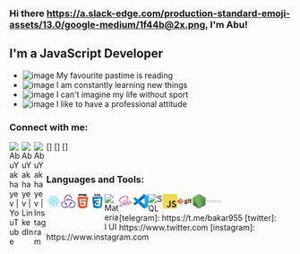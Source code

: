 ### Hi there https://a.slack-edge.com/production-standard-emoji-assets/13.0/google-medium/1f44b@2x.png, I'm Abu!
## I'm a JavaScript Developer
 - ![image](https://user-images.githubusercontent.com/95166162/157299989-c9b43028-4fcc-447c-99b4-c9a1407acfcb.png)  My favourite pastime is reading
 - ![image](https://user-images.githubusercontent.com/95166162/157299713-a249894a-4dba-4440-bbe2-785614608517.png)  I am constantly learning new things
 - ![image](https://user-images.githubusercontent.com/95166162/157300052-69813d1e-adff-4453-827a-2fab5296d226.png)  I can't imagine my life without sport
 - ![image](https://user-images.githubusercontent.com/95166162/157300114-55d66e7d-1467-4b06-ae10-57154fc866e1.png)  I like to have a professional attitude
### Connect with me:
[<img align="left" alt="AbuYakhayev | YouTube" width="22px" src="https://cdn.jsdelivr.net/npm/simple-icons@v3/icons/telegram.svg" />]
[<img align="left" alt="AbuYakhayev | LinkedIn" width="22px" src="https://cdn.jsdelivr.net/npm/simple-icons@v3/icons/twitter.svg" />]
[<img align="left" alt="AbuYakhayev | Instagram" width="22px" src="https://cdn.jsdelivr.net/npm/simple-icons@v3/icons/instagram.svg" />]
<br />
<br />
### Languages and Tools:
<img align="left" alt="React" width="26px" src="https://raw.githubusercontent.com/github/explore/80688e429a7d4ef2fca1e82350fe8e3517d3494d/topics/react/react.png" />
<img align="left" alt="Redux" width="26px" src="https://raw.githubusercontent.com/github/explore/80688e429a7d4ef2fca1e82350fe8e3517d3494d/topics/redux/redux.png" />
<img align="left" alt="HTML5" width="26px" src="https://raw.githubusercontent.com/github/explore/80688e429a7d4ef2fca1e82350fe8e3517d3494d/topics/html/html.png" />
<img align="left" alt="CSS3" width="26px" src="https://raw.githubusercontent.com/github/explore/80688e429a7d4ef2fca1e82350fe8e3517d3494d/topics/css/css.png" />
<img align="left" alt="Material UI" width="26px" src="https://camo.githubusercontent.com/43f56294f7a5a6bc79b1a417447b6d152b32036d091682d16dbb863f23844f31/68747470733a2f2f617661746172732e6d64732e79616e6465782e6e65742f693f69643d36373733303739346539353539626333383732666465633037633461666437342d353631363039332d696d616765732d7468756d6273266e3d3133266578703d31" />
<img align="left" alt="Sass" width="26px" src="https://raw.githubusercontent.com/github/explore/80688e429a7d4ef2fca1e82350fe8e3517d3494d/topics/sass/sass.png" />
<img align="left" alt="Visual Studio Code" width="26px" src="https://raw.githubusercontent.com/github/explore/80688e429a7d4ef2fca1e82350fe8e3517d3494d/topics/visual-studio-code/visual-studio-code.png" />
<img align="left" alt="SQL" width="26px" src="https://camo.githubusercontent.com/bff818edfc210d8d7a668efee818c4c5a32019c91551114d829f41f6d5857acf/68747470733a2f2f63646e2d696d616765732d312e6d656469756d2e636f6d2f6d61782f313032342f312a36545671767a766574426770466c55495574783051412e6a706567" />
<img align="left" alt="JavaScript" width="26px" src="https://raw.githubusercontent.com/github/explore/80688e429a7d4ef2fca1e82350fe8e3517d3494d/topics/javascript/javascript.png" />
<img align="left" alt="Git" width="26px" src="https://raw.githubusercontent.com/github/explore/80688e429a7d4ef2fca1e82350fe8e3517d3494d/topics/git/git.png" />
<img align="left" alt="Node.js" width="26px" src="https://raw.githubusercontent.com/github/explore/80688e429a7d4ef2fca1e82350fe8e3517d3494d/topics/nodejs/nodejs.png" />
<img align="left" alt="Express" width="26px" src="https://raw.githubusercontent.com/github/explore/80688e429a7d4ef2fca1e82350fe8e3517d3494d/topics/express/express.png" />
<br />
<br />
[telegram]: https://t.me/bakar955
[twitter]: https://www.twitter.com
[instagram]: https://www.instagram.com

